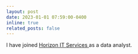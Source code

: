 ```yaml
---
layout: post
date: 2023-01-01 07:59:00-0400
inline: true
related_posts: false
---
```


I have joined <a href = "https://horizon.com.ng/"> Horizon IT Services </a> as a data analyst.